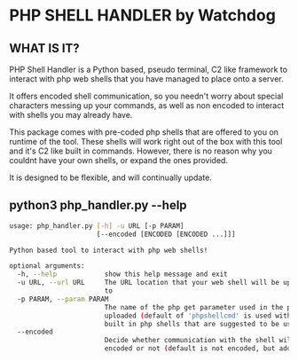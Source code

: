 # PHP SHELL HANDLER by Watchdog

## WHAT IS IT?
PHP Shell Handler is a Python based, pseudo terminal, C2 like framework to interact with php web shells that you have managed to place onto a server. 

It offers encoded shell communication, so you needn't worry about special characters messing up your commands, as well as non encoded to interact with shells you may already have.

This package comes with pre-coded php shells that are offered to you on runtime of the tool. These shells will work right out of the box with this tool and it's C2 like built in commands. However, there is no reason why you couldnt have your own shells, or expand the ones provided.

It is designed to be flexible, and will continually update.

## python3 php_handler.py --help
```bash
usage: php_handler.py [-h] -u URL [-p PARAM]
                      [--encoded [ENCODED [ENCODED ...]]]

Python based tool to interact with php web shells!

optional arguments:
  -h, --help            show this help message and exit
  -u URL, --url URL     The URL location that your web shell will be uploaded
                        to
  -p PARAM, --param PARAM
                        The name of the php get parameter used in the php file
                        uploaded (default of 'phpshellcmd' is used with the
                        built in php shells that are suggested to be used
  --encoded
                        Decide whether communication with the shell will be
                        encoded or not (default is not encoded, but add --encoded to allow encoded shells)
```
